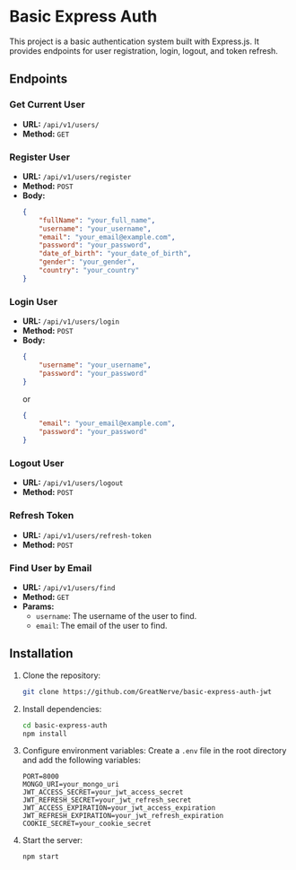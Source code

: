 # Basic Express Auth

This project is a basic authentication system built with Express.js. It provides endpoints for user registration, login, logout, and token refresh.

## Endpoints

### Get Current User
- **URL:** `/api/v1/users/`
- **Method:** `GET`

### Register User
- **URL:** `/api/v1/users/register`
- **Method:** `POST`
- **Body:**
    ```json
    {
        "fullName": "your_full_name",
        "username": "your_username",
        "email": "your_email@example.com",
        "password": "your_password",
        "date_of_birth": "your_date_of_birth",
        "gender": "your_gender",
        "country": "your_country"
    }
    ```

### Login User
- **URL:** `/api/v1/users/login`
- **Method:** `POST`
- **Body:**
    ```json
    {
        "username": "your_username",
        "password": "your_password"
    }
    ```
    or
    ```json
    {
        "email": "your_email@example.com",
        "password": "your_password"
    }
    ```

### Logout User
- **URL:** `/api/v1/users/logout`
- **Method:** `POST`

### Refresh Token
- **URL:** `/api/v1/users/refresh-token`
- **Method:** `POST`

### Find User by Email
- **URL:** `/api/v1/users/find`
- **Method:** `GET`
- **Params:**
    - `username`: The username of the user to find.
    - `email`: The email of the user to find.

## Installation

1. Clone the repository:
     ```sh
     git clone https://github.com/GreatNerve/basic-express-auth-jwt
     ```
2. Install dependencies:
     ```sh
     cd basic-express-auth
     npm install
     ```

3. Configure environment variables:
    Create a `.env` file in the root directory and add the following variables:
    ```env
    PORT=8000
    MONGO_URI=your_mongo_uri
    JWT_ACCESS_SECRET=your_jwt_access_secret
    JWT_REFRESH_SECRET=your_jwt_refresh_secret
    JWT_ACCESS_EXPIRATION=your_jwt_access_expiration
    JWT_REFRESH_EXPIRATION=your_jwt_refresh_expiration
    COOKIE_SECRET=your_cookie_secret
    ```

4. Start the server:
    ```sh
    npm start
    ```

